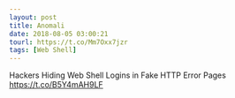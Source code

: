 ```yaml
---
layout: post
title: Anomali
date: 2018-08-05 03:00:21
tourl: https://t.co/Mm7Oxx7jzr
tags: [Web Shell]
---
```

Hackers Hiding Web Shell Logins in Fake HTTP Error Pages https://t.co/B5Y4mAH9LF
